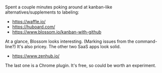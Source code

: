 Spent a couple minutes poking around at kanban-like alternatives/supplements to labeling:

* https://waffle.io/
* https://huboard.com/
* https://www.blossom.io/kanban-with-github

At a glance, Blossom looks interesting. (Marking issues from the command-line?) It's also pricey. The other two SaaS apps look solid.

* https://www.zenhub.io/

The last one is a Chrome plugin. It's free, so could be worth an experiment.